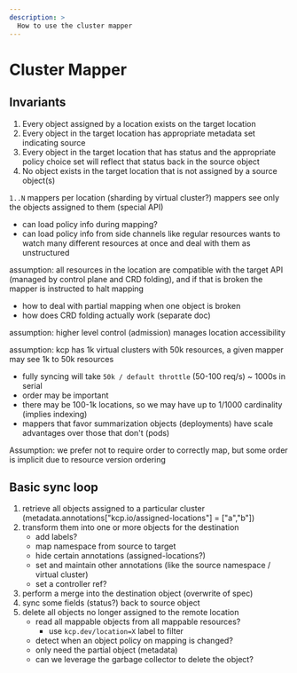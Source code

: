 ```yaml
---
description: >
  How to use the cluster mapper
---
```


# Cluster Mapper

## Invariants

1. Every object assigned by a location exists on the target location
2. Every object in the target location has appropriate metadata set indicating source
3. Every object in the target location that has status and the appropriate policy choice set will reflect that status back in the source object
4. No object exists in the target location that is not assigned by a source object(s)

`1..N` mappers per location (sharding by virtual cluster?)
mappers see only the objects assigned to them (special API)

- can load policy info during mapping?
- can load policy info from side channels like regular resources
wants to watch many different resources at once and deal with them as unstructured

assumption: all resources in the location are compatible with the target API (managed by control plane and CRD folding), and if that is broken the mapper is instructed to halt mapping

- how to deal with partial mapping when one object is broken
- how does CRD folding actually work (separate doc)

assumption: higher level control (admission) manages location accessibility

assumption:  kcp has 1k virtual clusters with 50k resources, a given mapper may see 1k to 50k resources

- fully syncing will take `50k / default throttle` (50-100 req/s) ~ 1000s in serial
- order may be important
- there may be 100-1k locations, so we may have up to 1/1000 cardinality (implies indexing)
- mappers that favor summarization objects (deployments) have scale advantages over those that don't (pods)

Assumption: we prefer not to require order to correctly map, but some order is implicit due to resource version ordering

## Basic sync loop

1. retrieve all objects assigned to a particular cluster (metadata.annotations["kcp.io/assigned-locations"] = ["a","b"])
2. transform them into one or more objects for the destination
   - add labels?
   - map namespace from source to target
   - hide certain annotations (assigned-locations?)
   - set and maintain other annotations (like the source namespace / virtual cluster)
   - set a controller ref?
3. perform a merge into the destination object (overwrite of spec)
4. sync some fields (status?) back to source object
5. delete all objects no longer assigned to the remote location
   - read all mappable objects from all mappable resources?
     - use `kcp.dev/location=X` label to filter
   - detect when an object policy on mapping is changed?
   - only need the partial object (metadata)
   - can we leverage the garbage collector to delete the object?
